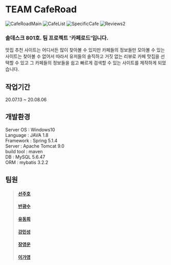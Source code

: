 # TEAM CafeRoad
![CafeRoadMain](https://user-images.githubusercontent.com/68097516/89489664-f8361d00-d7e5-11ea-8dd3-2e2b9e6b3731.jpg)
![CafeList](https://user-images.githubusercontent.com/68097516/89489755-29165200-d7e6-11ea-9814-bd50d92e6e06.jpg)
![SpecificCafe](https://user-images.githubusercontent.com/68097516/89489776-36334100-d7e6-11ea-852c-e34343a72529.jpg)
![Reviews2](https://user-images.githubusercontent.com/68097516/89501423-49520b00-d7fe-11ea-9d1a-252b6e16dac3.jpg)   
    


### 솔데스크 801호. 팀 프로젝트 '카페로드'입니다.   
 맛집 추천 사이트는 어디서든 많이 찾아볼 수 있지만 카페들의 정보들만 모아볼 수 있는 사이트는 찾아볼 수 없어서 따라서 유저들의 솔직하고 거짓 없는 리뷰로 카페 맛집을 선택할 수 있고 그 카페들의 정보들을 쉽고 빠르게 검색할 수 있는 사이트를 제작하게 되었습니다.   

## 작업기간
20.07.13 ~ 20.08.06

## 개발환경
Server OS : Windows10   
Language : JAVA 1.8   
Framework : Spring 5.1.4   
Server : Apache Tomcat 9.0   
build tool : maven   
DB : MySQL 5.6.47   
ORM : mybatis 3.2.2   

## 팀원
>#### [선주호](https://github.com/sunjuho)   
>#### [반광수](https://github.com/ban5915)   
>#### [유동희](https://github.com/chbr101)   
>#### [강민성](https://github.com/MINSUNG-KANG1)   
>#### [장영운](https://github.com/YoungWoon-Jang)   
>#### [이가영](https://github.com/gayoung0712)   


